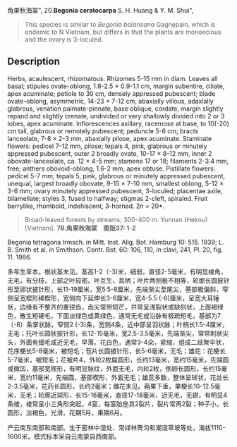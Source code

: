 角果秋海棠",
20.**Begonia ceratocarpa** S. H. Huang & Y. M. Shui",

> This species is similar to *Begonia balansana* Gagnepain, which is endemic to N Vietnam, but differs in that the plants are monoecious and the ovary is 3-loculed.

## Description
Herbs, acaulescent, rhizomatous. Rhizomes 5-15 mm in diam. Leaves all basal; stipules ovate-oblong, 1.8-2.5 × 0.9-1.1 cm, margin subentire, ciliate, apex acuminate; petiole to 30 cm, densely appressed pubescent; blade ovate-oblong, asymmetric, 14-23 × 7-12 cm, abaxially villous, adaxially glabrous, venation palmate-pinnate, base oblique, cordate, margin slightly repand and slightly crenate, undivided or very shallowly divided into 2 or 3 lobes, apex acuminate. Inflorescences axillary, racemose at base, to 10(-20) cm tall, glabrous or remotely pubescent; peduncle 5-6 cm; bracts lanceolate, 7-8 × 2-3 mm, abaxially pilose, apex acuminate. Staminate flowers: pedicel 7-12 mm, pilose; tepals 4, pink, glabrous or minutely appressed pubescent, outer 2 broadly ovate, 10-17 × 8-12 mm, inner 2 obovate-lanceolate, ca. 12 × 4-5 mm; stamens 17 or 18; filaments 2-3.4 mm, free; anthers obovoid-oblong, 1.6-2 mm, apex obtuse. Pistillate flowers: pedicel 5-7 mm; tepals 5, pink, glabrous or minutely appressed pubescent, unequal, largest broadly obovate, 9-15 × 7-10 mm, smallest oblong, 5-12 × 3-6 mm; ovary minutely appressed pubescent, 3-loculed; placentae axile, bilamellate; styles 3, fused to halfway; stigmas 2-cleft, spiraled. Fruit berrylike, rhomboid, indehiscent, 3-horned. 2*n* = 20*.

> Broad-leaved forests by streams; 300-400 m. Yunnan (Hekou) [Vietnam].
**78.角果秋海棠　图版37: 1-2**

Begonia tetragona Irmsch. in Mitt. Inst. Allg. Bot. Hamburg 10: 515. 1939; L. B. Smith et al. in Smithson. Contr. Bot. 60: 106, 110, in clavi, 241, Pl. 20, fig. 11. 1986.

多年生草本。根状茎未见。茎高1-2（-3)米，细弱，直径2-5毫米，有明显棱角，无毛，有分枝，上部之叶较密。叶互生，具柄；叶片两侧极不相等，轮廓长圆披针形至卵状披针形，长11-19厘米，宽5.5-8厘米，先端渐尖至尾尖，基部极偏斜，窄侧呈宽楔形稀楔形，宽侧向下延伸长3-6厘米，宽4-5.5 (-6)厘米，呈宽大耳锤状，边缘有不整齐的重锐齿，齿尖常带短芒，并常呈浅裂状或缺刻状，上面褐绿色，散生短硬毛，下面淡绿色或黄绿色，通常无毛或沿脉有极疏短毛，基部为7（-8）条掌状脉，窄侧2 (-3)条，宽侧4条，近中部呈羽状脉；叶柄长1.5-4厘米，无毛；托叶长圆状披针形，长12-15毫米，宽2.5-3.5毫米，先端渐尖，常带刺状尖头，外面有细毛或近无毛，早落。花白色，通常3-4朵，紧缩，组成二歧聚伞状，花序梗长5-8毫米，被短毛；苞片长圆披针形，长5-6毫米，无毛；雄花：花梗长5-7毫米，被短毛；花被片4，外轮2枚扁圆形，长约13毫米，宽约15毫米，先端圆或微凹，基部宽楔形，有明显脉纹，外面无毛，内轮2枚，倒卵长圆形，长约15毫米，宽约11毫米，先端圆，基部楔形，外面无毛；雄蕊多数，整体呈球状，花丝长2-3.5毫米，花药长圆形，长约2毫米；雌花未见。蒴果下垂，果梗长10-12.5毫米，无毛；轮廓近球形，长15-16毫米，直径17-18毫米，近无毛，无翅，有明显4条棱，棱常呈小三角形突起，4室，每室胎座具2裂片，裂片常再2裂；种子小，长圆形，淡褐色，光滑。花期5月，果期6月。

产云南东南部和南部。生于密林中湿处、常绿林箐沟和潮湿草坡等处，海拔1110-1600米。模式标本采自云南蒙自西南部。
